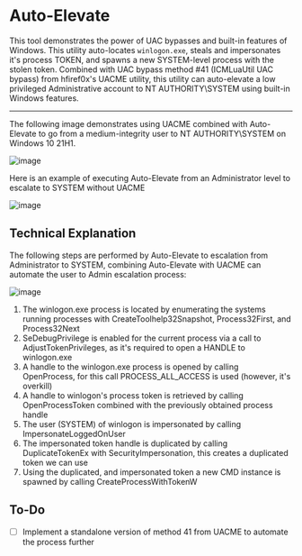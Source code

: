 # Auto-Elevate

This tool demonstrates the power of UAC bypasses and built-in features of Windows. This utility auto-locates `winlogon.exe`, steals and impersonates it's process TOKEN, and spawns a new SYSTEM-level process with the stolen token. Combined with UAC bypass method #41 (ICMLuaUtil UAC bypass) from hfiref0x's UACME utility, this utility can auto-elevate a low privileged Administrative account to NT AUTHORITY\SYSTEM using built-in Windows features.

----

The following image demonstrates using UACME combined with Auto-Elevate to go from a medium-integrity user to NT AUTHORITY\SYSTEM on Windows 10 21H1.

![image](https://user-images.githubusercontent.com/54753063/146302977-d5c7fe2d-2c25-43e7-a09e-d5ef98670913.png)

Here is an example of executing Auto-Elevate from an Administrator level to escalate to SYSTEM without UACME

![image](https://user-images.githubusercontent.com/54753063/146302621-2b4eaa92-f84c-4b15-b044-d85ebfdb3edb.png)


## Technical Explanation

The following steps are performed by Auto-Elevate to escalation from Administrator to SYSTEM, combining Auto-Elevate with UACME can automate the user to Admin escalation process:

![image](https://user-images.githubusercontent.com/54753063/146303452-5743a5dc-1239-4df9-8353-91f3fd9bb4a0.png)
  
1.  The winlogon.exe process is located by enumerating the systems running processes with CreateToolhelp32Snapshot, Process32First, and Process32Next
2.  SeDebugPrivilege is enabled for the current process via a call to AdjustTokenPrivileges, as it's required to open a HANDLE to winlogon.exe
3.  A handle to the winlogon.exe process is opened by calling OpenProcess, for this call PROCESS\_ALL\_ACCESS is used (however, it's overkill)
4.  A handle to winlogon's process token is retrieved by calling OpenProcessToken combined with the previously obtained process handle 
5.  The user (SYSTEM) of winlogon is impersonated by calling ImpersonateLoggedOnUser
6.  The impersonated token handle is duplicated by calling DuplicateTokenEx with SecurityImpersonation, this creates a duplicated token we can use
7.  Using the duplicated, and impersonated token a new CMD instance is spawned by calling CreateProcessWithTokenW

## To-Do

- [ ] Implement a standalone version of method 41 from UACME to automate the process further
